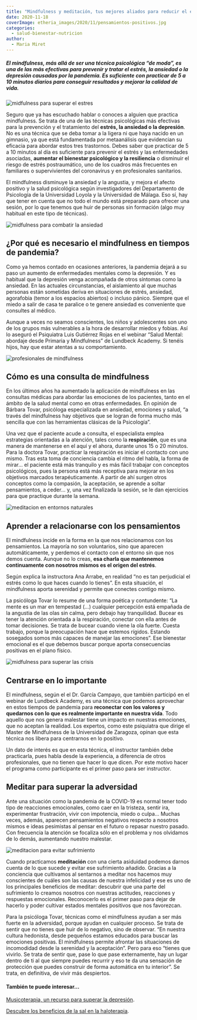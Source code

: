```yaml
---
title: "Mindfulness y meditación, tus mejores aliados para reducir el estrés y la ansiedad"
date: 2020-11-18
coverImage: etheria_images/2020/11/pensamientos-positivos.jpg
categories: 
  - salud-bienestar-nutricion
author: 
  - Maria Miret
---
```


##### El mindfulness, más allá de ser una técnica psicológica “de moda”, es una de las más efectivas para prevenir y tratar el estrés, la ansiedad o la depresión causadas por la pandemia. Es suficiente con practicar de 5 a 10 minutos diarios para conseguir resultados y mejorar la calidad de vida.

![midfulness para superar el estres](etheria_images/2020/11/pensamientos-positivos.jpg "El mindfulness y la meditación nos ayudan a conocernos mejor. © Priscilla du Preez")

Seguro que ya has escuchado hablar o conoces a alguien que practica mindfulness. Se 
trata de una de las técnicas psicológicas más efectivas para la prevención y el 
tratamiento del **estrés, la ansiedad o la depresión**. No es una técnica que se deba 
tomar a la ligera ni que haya nacido en un gimnasio, ya que está fundamentada por 
metaanálisis que evidencian su eficacia para abordar estos tres trastornos. Debes saber 
que practicar de 5 a 10 minutos al día es suficiente para prevenir el estrés y las 
enfermedades asociadas, **aumentar el bienestar psicológico y la resiliencia** o 
disminuir el riesgo de estrés postraumático, uno de los cuadros más frecuentes en 
familiares o supervivientes del coronavirus y en profesionales sanitarios. 

El mindfulness disminuye la ansiedad y la angustia, y mejora el afecto positivo y la 
salud psicológica según investigadores del Departamento de Psicología de la Universidad 
Loyola y la Universidad de Málaga. Eso sí, hay que tener en cuenta que no todo el mundo 
está preparado para ofrecer una sesión, por lo que tenemos que huir de personas sin 
formación (algo muy habitual en este tipo de técnicas). 

![midfulness para combatir la ansiedad](etheria_images/2020/11/mindfulness-para-estres.jpg "Nuestros pensamientos pueden ser los peores enemigos. © Kitera Dent")

## ¿Por qué es necesario el mindfulness en tiempos de pandemia?

Como ya hemos contado en ocasiones anteriores, la pandemia dejará a su paso un aumento 
de enfermedades mentales como la depresión. Y es habitual que la depresión venga 
acompañada de otros síntomas como la ansiedad. En las actuales circunstancias, el 
aislamiento al que muchas personas están sometidas deriva en situaciones de estrés, 
ansiedad, agorafobia (temor a los espacios abiertos) o incluso pánico. Siempre que el 
miedo a salir de casa te paralice o te genere ansiedad es conveniente que consultes al 
médico. 

Aunque a veces no seamos conscientes, los niños y adolescentes son uno de los grupos más 
vulnerables a la hora de desarrollar miedos y fobias. Así lo aseguró el Psiquiatra Luis 
Gutiérrez Rojas en el webinar “Salud Mental: abordaje desde Primaria y Mindfulness” de 
Lundbeck Academy. Si tenéis hijos, hay que estar atentas a su comportamiento. 

![profesionales de mindfulness](etheria_images/2020/11/midfulness-para-ansiedad.jpg "Confía solo en personas con formación en Mindfulness. © Alvin Mahmudov")

## Cómo es una consulta de mindfulness

En los últimos años ha aumentado la aplicación de mindfulness en las consultas médicas 
para abordar las emociones de los pacientes, tanto en el ámbito de la salud mental como 
en otras enfermedades. En opinión de Bárbara Tovar, psicóloga especializada en ansiedad, 
emociones y salud, “a través del mindfulness hay objetivos que se logran de forma mucho 
más sencilla que con las herramientas clásicas de la Psicología”. 

Una vez que el paciente acude a consulta, el especialista emplea estrategias orientadas 
a la atención, tales como la **respiración**, que es una manera de mantenerse en el aquí 
y el ahora, durante unos 15 o 20 minutos. Para la doctora Tovar, practicar la 
respiración es iniciar el contacto con uno mismo. Tras esta toma de conciencia cambia el 
ritmo del habla, la forma de mirar… el paciente está más tranquilo y es más fácil 
trabajar con conceptos psicológicos, pues la persona está más receptiva para mejorar en 
los objetivos marcados terapéuticamente. A partir de ahí surgen otros conceptos como la 
compasión, la aceptación, se aprende a soltar pensamientos, a ceder… y, una vez 
finalizada la sesión, se le dan ejercicios para que practique durante la semana. 

![meditacion en entornos naturales](etheria_images/2020/11/meditacion-naturaleza.jpg "Meditar en la naturaleza ayuda a tu bienestar. © Simon Migaj")

## Aprender a relacionarse con los pensamientos

El mindfulness incide en la forma en la que nos relacionamos con los pensamientos. La 
mayoría no son voluntarios, sino que aparecen automáticamente, y perdemos el contacto 
con el entorno sin que nos demos cuenta. Aunque no lo creas, **esa charla que mantenemos 
continuamente con nosotros mismos es el origen del estrés**. 

Según explica la instructora Ana Arrabe, en realidad “no es tan perjudicial el estrés 
como lo que haces cuando lo tienes”. En esta situación, el mindfulness aporta serenidad 
y permite que conectes contigo mismo. 

La psicóloga Tovar lo resume de una forma poética y contundente: “La mente es un mar en 
tempestad (…) cualquier percepción está empañada de la angustia de las olas sin calma, 
pero debajo hay tranquilidad. Bucear es tener la atención orientada a la respiración, 
conectar con ella antes de tomar decisiones. Se trata de bucear cuando viene la ola 
fuerte. Cuesta trabajo, porque la preocupación hace que estemos rígidos. Estando 
sosegados somos más capaces de manejar las emociones”. Ese bienestar emocional es el que 
debemos buscar porque aporta consecuencias positivas en el plano físico. 

![midfulness para superar las crisis](etheria_images/2020/11/pensamientos-negativos-midfulness.jpg "Centrarse en lo importante, una de las claves en situaciones de crisis. © Nik Shuliahin")

## Centrarse en lo importante

El mindfulness, según el el Dr. García Campayo, que también participó en el webinar de 
Lundbeck Academy, es una técnica que podemos aprovechar en estos tiempos de pandemia 
para **reconectar con los valores y quedarnos con lo que es realmente importante en 
nuestra vida**. Todo aquello que nos genera malestar tiene un impacto en nuestras 
emociones, que no aceptan la realidad. Los expertos, como este psiquiatra que dirige el 
Master de Mindfulness de la Universidad de Zaragoza, opinan que esta técnica nos libera 
para centrarnos en lo positivo. 

Un dato de interés es que en esta técnica, el instructor también debe practicarla, pues 
habla desde la experiencia, a diferencia de otros profesionales, que no tienen que hacer 
lo que dicen. Por este motivo hacer el programa como participante es el primer paso para 
ser instructor. 

## Meditar para superar la adversidad

Ante una situación como la pandemia de la COVID-19 es normal tener todo tipo de 
reacciones emocionales, como caer en la tristeza, sentir ira, experimentar frustración, 
vivir con impotencia, miedo o culpa... Muchas veces, además, aparecen pensamientos 
negativos respecto a nosotros mismos e ideas pesimistas al pensar en el futuro o repasar 
nuestro pasado. Con frecuencia la atención se focaliza sólo en el problema y nos 
olvidamos de lo demás, aumentando nuestro malestar. 

![meditacion para evitar sufrimiento](etheria_images/2020/11/meditacion-felicidad.jpg "La meditación puede servir para evitar un sufrimiento añadido. © Jacob Townsend")

Cuando practicamos **meditación** con una cierta asiduidad podemos darnos cuenta de lo 
que sucede y evitar ese sufrimiento añadido. Gracias a la conciencia que cultivamos al 
sentarnos a meditar nos hacemos muy conscientes de cuáles son las causas de nuestra 
infelicidad y ese es uno de los principales beneficios de meditar: descubrir que una 
parte del sufrimiento lo creamos nosotros con nuestras actitudes, reacciones y 
respuestas emocionales. Reconocerlo es el primer paso para dejar de hacerlo y poder 
cultivar estados mentales positivos que nos favorezcan. 

Para la psicóloga Tovar, técnicas como el mindfulness ayudan a ser más fuerte en la 
adversidad, porque ayudan en cualquier proceso. Se trata de sentir que no tienes que 
huir de lo negativo, sino de observar. “En nuestra cultura hedonista, desde pequeños 
estamos educados para buscar las emociones positivas. El mindfulness permite afrontar 
las situaciones de incomodidad desde la serenidad y la aceptación”. Pero para eso 
“tienes que vivirlo. Se trata de sentir que, pase lo que pase externamente, hay un lugar 
dentro de ti al que siempre puedes recurrir y eso te da una sensación de protección que 
puedes construir de forma automática en tu interior”. Se trata, en definitiva, de vivir 
más despiertos. 

#### También te puede interesar...

[Musicoterapia, un recurso para superar la 
depresión](https://etheriamagazine.com/2020/11/11/musicoterapia-mover-emociones-subir-autoestima/). 

[Descubre los beneficios de la sal en la 
haloterapia](https://etheriamagazine.com/2020/10/28/uso-terapeutico-de-la-sal-beneficios-de-la-haloterapia-y-la-talasoterapia/).
